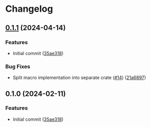 # Changelog

## [0.1.1](https://github.com/mathematic-inc/unfmt/compare/unfmt-v0.1.0...unfmt-v0.1.1) (2024-04-14)


### Features

* Initial commit ([35ae318](https://github.com/mathematic-inc/unfmt/commit/35ae318256722500ead9484e99df69641be840e1))


### Bug Fixes

* Split macro implementation into separate crate ([#14](https://github.com/mathematic-inc/unfmt/issues/14)) ([21a6897](https://github.com/mathematic-inc/unfmt/commit/21a6897714cf07a4496c7e291061ad2ff9dfd15b))

## 0.1.0 (2024-02-11)


### Features

* Initial commit ([35ae318](https://github.com/mathematic-inc/unfmt/commit/35ae318256722500ead9484e99df69641be840e1))
